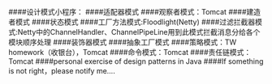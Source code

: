 ####设计模式小程序：
####适配器模式
####观察者模式：Tomcat
####建造者模式
####状态模式
####工厂方法模式:Floodlight(Netty)
####过滤拦截器模式:Netty中的ChannelHandler、ChannelPipeLine用到此模式拦截消息分给各个模块顺序处理
####装饰器模式
####抽象工厂模式
####策略模式：TW homework（收银台），Tomcat
####命令模式：Tomcat
####责任链模式：Tomcat
####personal exercise of design patterns in Java
####If something is not right，please notify me....